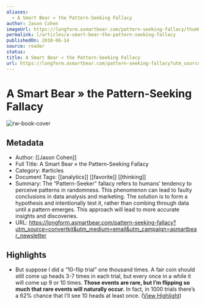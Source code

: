 ```yaml
---
aliases:
  - A Smart Bear » the Pattern-Seeking Fallacy
author: Jason Cohen
imageUrl: https://longform.asmartbear.com/pattern-seeking-fallacy/thumbnail-1200w.png
permalink: l/articles/a-smart-bear-the-pattern-seeking-fallacy
publishedOn: 2010-06-14
source: reader
status: 
title: A Smart Bear » the Pattern-Seeking Fallacy
url: https://longform.asmartbear.com/pattern-seeking-fallacy?utm_source=convertkit&utm_medium=email&utm_campaign=asmartbear_newsletter
---
```

# A Smart Bear » the Pattern-Seeking Fallacy

![rw-book-cover](https://longform.asmartbear.com/pattern-seeking-fallacy/thumbnail-1200w.png)

## Metadata

- Author: [[Jason Cohen]]
- Full Title: A Smart Bear » the Pattern-Seeking Fallacy
- Category: #articles
- Document Tags: [[analytics]] [[favorite]] [[thinking]]
- Summary: The “Pattern-Seeker” fallacy refers to humans’ tendency to perceive patterns in randomness. This phenomenon can lead to faulty conclusions in data analysis and marketing. The solution is to form a hypothesis and intentionally test it, rather than combing through data until a pattern emerges. This approach will lead to more accurate insights and discoveries.
- URL: https://longform.asmartbear.com/pattern-seeking-fallacy?utm_source=convertkit&utm_medium=email&utm_campaign=asmartbear_newsletter

## Highlights

- But suppose I did a “10-flip trial” one thousand times. A fair coin should still come up heads 3-7 times in each trial, but every once in a while it will come up 9 or 10 times. **Those events are rare, but I’m flipping so much that rare events will naturally occur.** In fact, in 1000 trials there’s a 62% chance that I’ll see 10 heads at least once. ([View Highlight](https://read.readwise.io/read/01j1jy5p6y7fccx3qtqnnyhqfp))
